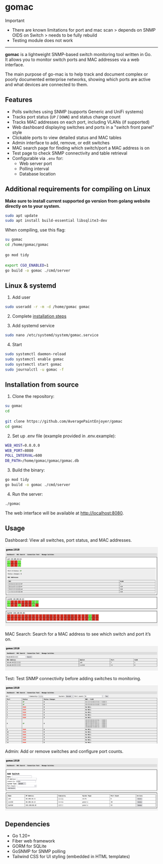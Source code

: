 # gomac

> [!IMPORTANT]  
> - There are known limitations for port and mac scan > depends on SNMP OIDS on Switch > needs to be fully rebuild
> - Testing module does not work

---

**gomac** is a lightweight SNMP-based switch monitoring tool written in Go.  
It allows you to monitor switch ports and MAC addresses via a web interface.

The main purpose of go-mac is to help track and document complex or poorly documented enterprise networks, showing which ports are active and what devices are connected to them.

## Features

- Polls switches using SNMP (supports Generic and UniFi systems)
- Tracks port status (`UP` / `DOWN`) and status change count
- Tracks MAC addresses on each port, including VLANs (if supported)
- Web dashboard displaying switches and ports in a "switch front panel" style
- Clickable ports to view detailed status and MAC tables
- Admin interface to add, remove, or edit switches
- MAC search page for finding which switch/port a MAC address is on
- Test page to check SNMP connectivity and table retrieval
- Configurable via `.env` for:
  - Web server port
  - Polling interval
  - Database location

## Additional requirements for compiling on Linux

**Make sure to install current supported go version from golang website directly on to your system.**

```bash
sudo apt update
sudo apt install build-essential libsqlite3-dev
```

When compiling, use this flag:

```bash
su gomac
cd /home/gomac/gomac

go mod tidy

export CGO_ENABLED=1
go build -o gomac ./cmd/server
```

## Linux & systemd

1. Add user

```bash
sudo useradd -r -m -d /home/gomac gomac
```

2. Complete [installation steps](#installation-from-source)

3. Add systemd service

```bash
sudo nano /etc/systemd/system/gomac.service
```

4. Start

```bash
sudo systemctl daemon-reload
sudo systemctl enable gomac
sudo systemctl start gomac
sudo journalctl -u gomac -f 
```

## Installation from source

1. Clone the repository:

```bash
su gomac
cd

git clone https://github.com/AveragePaintEnjoyer/gomac
cd gomac
```

2. Set up .env file (example provided in .env.example):

```bash
WEB_HOST=0.0.0.0
WEB_PORT=8080
POLL_INTERVAL=600
DB_PATH=/home/gomac/gomac/gomac.db
```

3. Build the binary:

```bash
go mod tidy
go build -o gomac ./cmd/server
```

4. Run the server:

```bash
./gomac
```

The web interface will be available at [http://localhost:8080](http://localhost:8080).

## Usage

Dashboard: View all switches, port status, and MAC addresses.

![](.assets/02-dashboard-ext.png)

MAC Search: Search for a MAC address to see which switch and port it’s on.

![](.assets/03-mac.png)

Test: Test SNMP connectivity before adding switches to monitoring.

![](.assets/04-test.png)

Admin: Add or remove switches and configure port counts.

![](.assets/05-management.png)

## Dependencies

- Go 1.20+
- Fiber web framework
- GORM for SQLite
- GoSNMP for SNMP polling
- Tailwind CSS for UI styling (embedded in HTML templates)